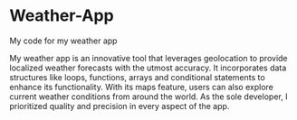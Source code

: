 # Weather-App
My code for my weather app

My weather app is an innovative tool that leverages geolocation to provide localized weather forecasts with the
utmost accuracy. 
It incorporates data structures like loops, functions, arrays and conditional statements to enhance
its functionality. 
With its maps feature, users can also explore current weather conditions from around the world.
As the sole developer, I prioritized quality and precision in every aspect of the app.

